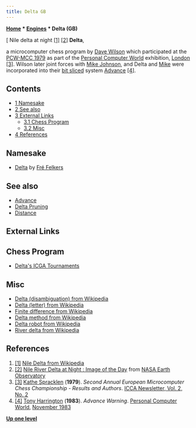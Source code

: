 ```yaml
---
title: Delta GB
---
```

**[Home](Home "Home") * [Engines](Engines "Engines") * Delta (GB)**

\[ Nile delta at night <a id="cite-note-1" href="#cite-ref-1">[1]</a> <a id="cite-note-2" href="#cite-ref-2">[2]</a>
**Delta**,

a microcomputer chess program by [Dave Wilson](Dave_Wilson "Dave Wilson") which participated at the [PCW-MCC 1979](PCW-MCC_1979 "PCW-MCC 1979") as part of the [Personal Computer World](Personal_Computer_World "Personal Computer World") exhibition, [London](https://en.wikipedia.org/wiki/London) <a id="cite-note-3" href="#cite-ref-3">[3]</a>.
Wilson later joint forces with [Mike Johnson](Mike_Johnson "Mike Johnson"), and Delta and [Mike](Mike "Mike") were incorporated into their [bit sliced](https://en.wikipedia.org/wiki/Bit_slicing) system [Advance](Advance "Advance") <a id="cite-note-4" href="#cite-ref-4">[4]</a>.

## Contents

- [1 Namesake](#namesake)
- [2 See also](#see-also)
- [3 External Links](#external-links)
  - [3.1 Chess Program](#chess-program)
  - [3.2 Misc](#misc)
- [4 References](#references)

## Namesake

- [Delta](Delta "Delta") by [Fré Felkers](Fr%C3%A9_Felkers "Fré Felkers")

## See also

- [Advance](Advance "Advance")
- [Delta Pruning](Delta_Pruning "Delta Pruning")
- [Distance](Distance "Distance")

## External Links

## Chess Program

- [Delta's ICGA Tournaments](https://www.game-ai-forum.org/icga-tournaments/program.php?id=505)

## Misc

- [Delta (disambiguation) from Wikipedia](https://en.wikipedia.org/wiki/Delta)
- [Delta (letter) from Wikipedia](https://en.wikipedia.org/wiki/Delta_%28letter%29)
- [Finite difference from Wikipedia](https://en.wikipedia.org/wiki/Finite_difference)
- [Delta method from Wikipedia](https://en.wikipedia.org/wiki/Delta_method)
- [Delta robot from Wikipedia](https://en.wikipedia.org/wiki/Delta_robot)
- [River delta from Wikipedia](https://en.wikipedia.org/wiki/River_delta)

## References

1. <a id="cite-ref-1" href="#cite-note-1">[1]</a> [Nile Delta from Wikipedia](https://en.wikipedia.org/wiki/Nile_Delta)
1. <a id="cite-ref-2" href="#cite-note-2">[2]</a> [Nile River Delta at Night : Image of the Day](http://earthobservatory.nasa.gov/IOTD/view.php?id=46820&src=eoa-iotd) from [NASA Earth Observatory](https://en.wikipedia.org/wiki/NASA_Earth_Observatory)
1. <a id="cite-ref-3" href="#cite-note-3">[3]</a> [Kathe Spracklen](Kathe_Spracklen "Kathe Spracklen") (**1979**). *Second Annual European Microcomputer Chess Championship - Results and Authors*. [ICCA Newsletter, Vol. 2, No. 2](ICGA_Journal#2_2 "ICGA Journal")
1. <a id="cite-ref-4" href="#cite-note-4">[4]</a> [Tony Harrington](Tony_Harrington "Tony Harrington") (**1983**). *Advance Warning*. [Personal Computer World](Personal_Computer_World "Personal Computer World"), [November 1983](http://www.chesscomputeruk.com/html/publication_archive_1983.html)

**[Up one level](Engines "Engines")**

